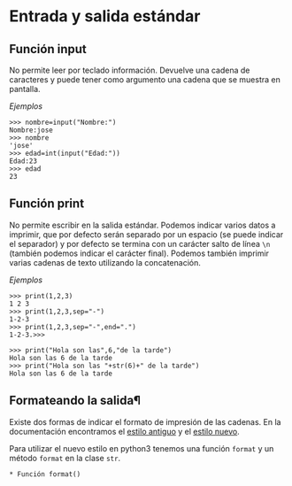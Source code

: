 # Entrada y salida estándar

## Función input

No permite leer por teclado información. Devuelve una cadena de caracteres y puede tener como argumento una cadena que se muestra en pantalla.

*Ejemplos*

	>>> nombre=input("Nombre:")
	Nombre:jose
	>>> nombre
	'jose'
	>>> edad=int(input("Edad:"))
	Edad:23
	>>> edad
	23
	
## Función print

No permite escribir en la salida estándar. Podemos indicar varios datos a imprimir, que por defecto serán separado por un espacio (se puede indicar el separador) y por defecto se termina con un carácter salto de línea `\n` (también podemos indicar el carácter final). Podemos también imprimir varias cadenas de texto utilizando la concatenación.

*Ejemplos*

	>>> print(1,2,3)
	1 2 3
	>>> print(1,2,3,sep="-")
	1-2-3
	>>> print(1,2,3,sep="-",end=".")
	1-2-3.>>> 

	>>> print("Hola son las",6,"de la tarde")
	Hola son las 6 de la tarde
	>>> print("Hola son las "+str(6)+" de la tarde")
	Hola son las 6 de la tarde

## Formateando la salida¶
	
Existe dos formas de indicar el formato de impresión de las cadenas. En la documentación encontramos el [estilo antiguo](https://docs.python.org/2/library/stdtypes.html#string-formatting) y el [estilo nuevo](https://docs.python.org/3/library/string.html#string-formatting).

Para utilizar el nuevo estilo en python3 tenemos una función `format` y un método `format` en la clase `str`.



	* Función format()
